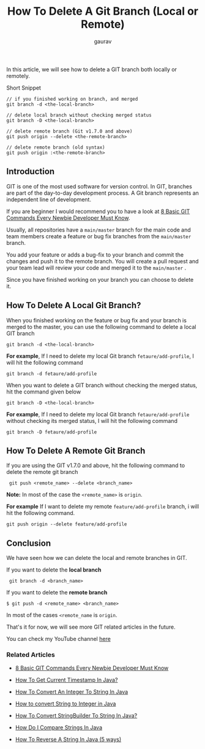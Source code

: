 ﻿---
layout: post
title: "How To Delete A Git Branch (Local or Remote)"
author: gaurav
categories: [GIT]
description: "In this article, we will see how to delete a Git Branch both locally or remotely."
---
In this article, we will see how to delete a GIT branch both locally or remotely.

Short Snippet

```git
// if you finished working on branch, and merged
git branch -d <the-local-branch>

// delete local branch without checking merged status
git branch -D <the-local-branch>

// delete remote branch (Git v1.7.0 and above)
git push origin --delete <the-remote-branch>

// delete remote branch (old syntax)
git push origin :<the-remote-branch>

```

## Introduction

GIT is one of the most used software for version control. In GIT, branches are part of the day-to-day development process. A Git branch represents an independent line of development.

If you are beginner I would recommend you to have a look at <a target="_blank" href="https://coderolls.com/basic-git-commands/">8 Basic GIT Commands Every Newbie Developer Must Know</a>.

Usually, all repositories have a `main/master` branch for the main code and team members create a feature or bug fix branches from the `main/master` branch.

You add your feature or adds a bug-fix to your branch and commit the changes and push it to the remote branch. You will create a pull request and your team lead will review your code and merged it to the `main/master` .

Since you have finished working on your branch you can choose to delete it.

## How To Delete A Local Git Branch?

When you finished working on the feature or bug fix and your branch is merged to the master, you can use the following command to delete a local GIT branch

```git
git branch -d <the-local-branch>
```
**For example**, If I need to delete my local Git branch `fetaure/add-profile`, I will hit the following command 

```git
git branch -d fetaure/add-profile
```
When you want to delete a GIT branch without checking the merged status, hit the command given below 
```git
git branch -D <the-local-branch>
```
**For example**, If I need to delete my local Git branch `fetaure/add-profile` without checking its merged status, I will hit the following command

```git
git branch -D fetaure/add-profile
```

## How To Delete A Remote Git Branch

If you are using the GIT v1.7.0 and above, hit the following command to delete the remote git branch

```
 git push <remote_name> --delete <branch_name>
```

**Note:** In most of the case the `<remote_name>` is `origin`.

**For example** If I want to delete my remote `feature/add-profile` branch, i will hit the following command.

```
git push origin --delete feature/add-profile
```

## Conclusion

We have seen how we can delete the local and remote branches in GIT.

If you want to delete the **local branch**
```
 git branch -d <branch_name>
```
If you want to delete the **remote branch**

```
$ git push -d <remote_name> <branch_name>
```
In most of the cases `<remote_name` is `origin`.

That's it for now, we will see more GIT related articles in the future.

You can check my YouTube channel [here](https://www.youtube.com/channel/UCl31HHUdQbSHOQfc9L-wo3w)

### Related Articles

-   [8 Basic GIT Commands Every Newbie Developer Must Know](https://coderolls.com/basic-git-commands/)

-   [How To Get Current Timestamp In Java?](https://coderolls.com/how-to-get-current-timestamps-in-java/)

-   [How To Convert An Integer To String In Java](https://coderolls.com/convert-int-to-string/)
    
-   [How to convert String to Integer in Java](https://coderolls.com/convert-string-to-int/)
    
-   [How To Convert StringBuilder To String In Java?](https://coderolls.com/convert-stringbuilder-to-string-in-java/)
    
-   [How Do I Compare Strings In Java](https://coderolls.com/compare-strings-in-java/)
    
-   [How To Reverse A String In Java (5 ways)](https://coderolls.com/reverse-a-string-in-java/)


